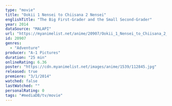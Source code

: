 ```yaml
---
type: "movie"
title: "Ookii 1 Nensei to Chiisana 2 Nensei"
englishTitle: "The Big First-Grader and the Small Second-Grader"
year: 2014
dataSource: "MALAPI"
url: "https://myanimelist.net/anime/20907/Ookii_1_Nensei_to_Chiisana_2_Nensei"
id: 20907
genres: 
  - "Adventure"
producer: "A-1 Pictures"
duration: "25 min"
onlineRating: 6.36
poster: "https://cdn.myanimelist.net/images/anime/1539/112845.jpg"
released: true
premiere: "3/1/2014"
watched: false
lastWatched: ""
personalRating: 0
tags: "#mediaDB/tv/movie"
---
```

